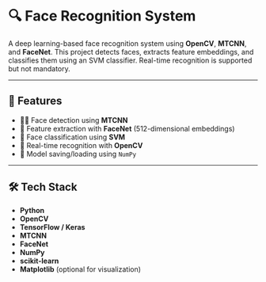 # 🔍 Face Recognition System

A deep learning-based face recognition system using **OpenCV**, **MTCNN**, and **FaceNet**. This project detects faces, extracts feature embeddings, and classifies them using an SVM classifier. Real-time recognition is supported but not mandatory.

---

## 📌 Features

- 🚶‍♂️ Face detection using **MTCNN**
- 📐 Feature extraction with **FaceNet** (512-dimensional embeddings)
- 🧠 Face classification using **SVM**
- 🎥 Real-time recognition with **OpenCV**
- 💾 Model saving/loading using `NumPy`

---

## 🛠️ Tech Stack

- **Python**
- **OpenCV**
- **TensorFlow / Keras**
- **MTCNN**
- **FaceNet**
- **NumPy**
- **scikit-learn**
- **Matplotlib** (optional for visualization)


